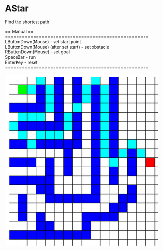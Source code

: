 # AStar

Find the shortest path<br>

== Manual ==<br>
===================================================<br>
LButtonDown(Mouse) - set start point<br>
LButtonDown(Mouse) (after set start) - set obstacle<br>
RButtonDown(Mouse) - set goal<br>
SpaceBar - run<br>
EnterKey - reset<br>
===================================================<br>

<p align=center>
<img src="https://github.com/MinBang/AStar/blob/master/image/astar.png" width=600 height-500>
</p>
